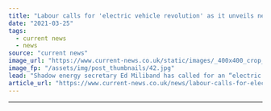 ```yaml
---
title: "Labour calls for 'electric vehicle revolution' as it unveils new proposals"
date: "2021-03-25"
tags: 
  - current news
  - news
source: "current news"
image_url: "https://www.current-news.co.uk/static/images/_400x400_crop_center-center/ed-miliband-parliament.uk.jpg"
image_fp: "/assets/img/post_thumbnails/42.jpg"
lead: "​Shadow energy secretary Ed Miliband has called for an “electric vehicle revolution” in every part of the country in an effort to boost jobs and support decarbonisation."
article_url: "https://www.current-news.co.uk/news/labour-calls-for-electric-vehicle-revolution-as-it-unveils-new-proposals?utm_source=rss-feeds&utm_medium=rss&utm_campaign=rss"
---
```


---
